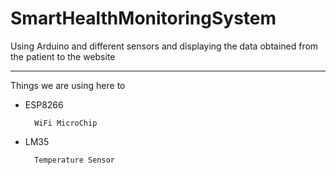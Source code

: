 # SmartHealthMonitoringSystem
Using Arduino and different sensors and displaying the data obtained from the patient to the website
<hr>
Things we are using here to 

* ESP8266

		WiFi MicroChip
* LM35

		Temperature Sensor